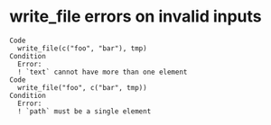 # write_file errors on invalid inputs

    Code
      write_file(c("foo", "bar"), tmp)
    Condition
      Error:
      ! `text` cannot have more than one element
    Code
      write_file("foo", c("bar", tmp))
    Condition
      Error:
      ! `path` must be a single element

